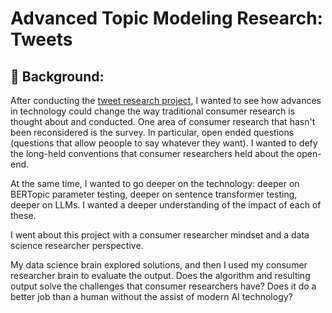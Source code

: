 # Advanced Topic Modeling Research: Tweets

## 📖 Background:
After conducting the [tweet research project](https://github.com/Jenni-Hawk/Advanced_Topic_Modeling_1_Tweets/blob/main/README.md), I wanted to see how advances in technology could change the way traditional consumer research is thought about and conducted. One area of consumer research that hasn't been reconsidered is the survey. In particular, open ended questions (questions that allow peoople to say whatever they want). I wanted to defy the long-held conventions that consumer researchers held about the open-end. 

At the same time, I wanted to go deeper on the technology: deeper on BERTopic parameter testing, deeper on sentence transformer testing, deeper on LLMs. I wanted a deeper understanding of the impact of each of these. 

I went about this project with a consumer researcher mindset and a data science researcher perspective. 

My data science brain explored solutions, and then I used my consumer researcher brain to evaluate the output. Does the algorithm and resulting output solve the challenges that consumer researchers have? Does it do a better job than a human without the assist of modern AI technology?  
